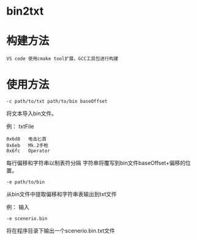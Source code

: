 # bin2txt
# 构建方法
```
VS code 使用cmake tool扩展，GCC工具包进行构建
```
# 使用方法
```
-c path/to/txt path/to/bin baseOffset
```
将文本导入bin文件。

例：
txtFile
```
0x6d8	电击匕首      
0x6eb	Mk.2手枪      
0x6fc	Operator          
```

每行偏移和字符串以制表符分隔
字符串将覆写到bin文件baseOffset+偏移的位置。

```
-e path/to/bin
```
从bin文件中提取偏移和字符串表输出到txt文件

例：
输入
```
-e scenerio.bin
```
将在程序目录下输出一个scenerio.bin.txt文件
